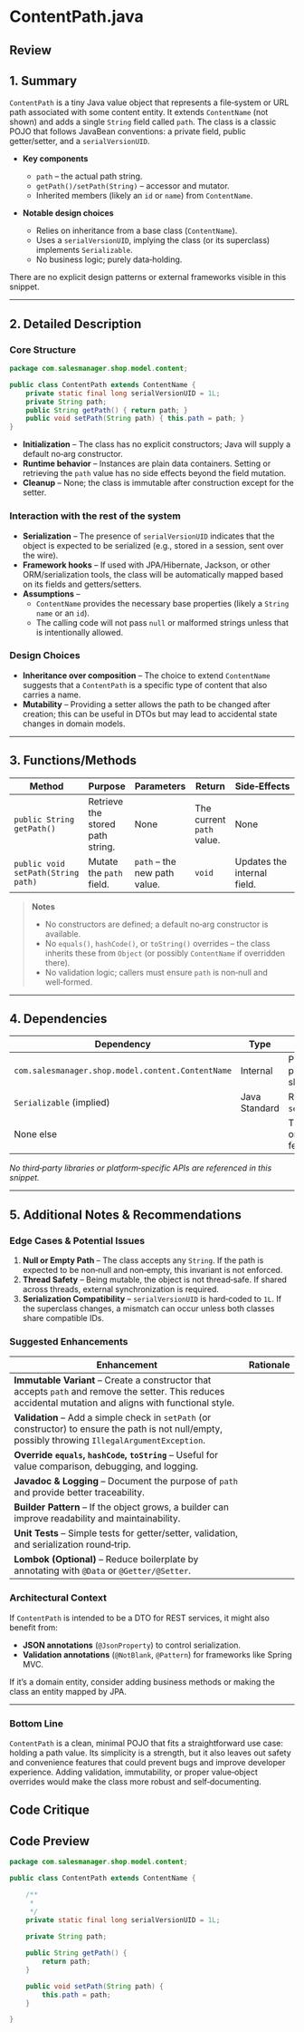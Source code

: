 # ContentPath.java

## Review

## 1. Summary

`ContentPath` is a tiny Java value object that represents a file‑system or URL path associated with some content entity.  It extends `ContentName` (not shown) and adds a single `String` field called `path`.  The class is a classic POJO that follows JavaBean conventions: a private field, public getter/setter, and a `serialVersionUID`.  

* **Key components**  
  * `path` – the actual path string.  
  * `getPath()/setPath(String)` – accessor and mutator.  
  * Inherited members (likely an `id` or `name`) from `ContentName`.  

* **Notable design choices**  
  * Relies on inheritance from a base class (`ContentName`).  
  * Uses a `serialVersionUID`, implying the class (or its superclass) implements `Serializable`.  
  * No business logic; purely data‑holding.

There are no explicit design patterns or external frameworks visible in this snippet.

---

## 2. Detailed Description

### Core Structure
```java
package com.salesmanager.shop.model.content;

public class ContentPath extends ContentName {
    private static final long serialVersionUID = 1L;
    private String path;
    public String getPath() { return path; }
    public void setPath(String path) { this.path = path; }
}
```

* **Initialization** – The class has no explicit constructors; Java will supply a default no‑arg constructor.  
* **Runtime behavior** – Instances are plain data containers. Setting or retrieving the `path` value has no side effects beyond the field mutation.  
* **Cleanup** – None; the class is immutable after construction except for the setter.

### Interaction with the rest of the system
* **Serialization** – The presence of `serialVersionUID` indicates that the object is expected to be serialized (e.g., stored in a session, sent over the wire).  
* **Framework hooks** – If used with JPA/Hibernate, Jackson, or other ORM/serialization tools, the class will be automatically mapped based on its fields and getters/setters.  
* **Assumptions** –  
  * `ContentName` provides the necessary base properties (likely a `String name` or an `id`).  
  * The calling code will not pass `null` or malformed strings unless that is intentionally allowed.  

### Design Choices
* **Inheritance over composition** – The choice to extend `ContentName` suggests that a `ContentPath` is a specific type of content that also carries a name.  
* **Mutability** – Providing a setter allows the path to be changed after creation; this can be useful in DTOs but may lead to accidental state changes in domain models.  

---

## 3. Functions/Methods

| Method | Purpose | Parameters | Return | Side‑Effects |
|--------|---------|------------|--------|--------------|
| `public String getPath()` | Retrieve the stored path string. | None | The current `path` value. | None |
| `public void setPath(String path)` | Mutate the `path` field. | `path` – the new path value. | `void` | Updates the internal field. |

> **Notes**  
> * No constructors are defined; a default no‑arg constructor is available.  
> * No `equals()`, `hashCode()`, or `toString()` overrides – the class inherits these from `Object` (or possibly `ContentName` if overridden there).  
> * No validation logic; callers must ensure `path` is non‑null and well‑formed.

---

## 4. Dependencies

| Dependency | Type | Notes |
|------------|------|-------|
| `com.salesmanager.shop.model.content.ContentName` | Internal | Provides base properties; not shown here. |
| `Serializable` (implied) | Java Standard | Required for `serialVersionUID`. |
| None else | | The class uses only core Java features. |

*No third‑party libraries or platform‑specific APIs are referenced in this snippet.*

---

## 5. Additional Notes & Recommendations

### Edge Cases & Potential Issues
1. **Null or Empty Path** – The class accepts any `String`. If the path is expected to be non‑null and non‑empty, this invariant is not enforced.  
2. **Thread Safety** – Being mutable, the object is not thread‑safe. If shared across threads, external synchronization is required.  
3. **Serialization Compatibility** – `serialVersionUID` is hard‑coded to `1L`. If the superclass changes, a mismatch can occur unless both classes share compatible IDs.

### Suggested Enhancements
| Enhancement | Rationale |
|-------------|-----------|
| **Immutable Variant** – Create a constructor that accepts `path` and remove the setter. This reduces accidental mutation and aligns with functional style. |
| **Validation** – Add a simple check in `setPath` (or constructor) to ensure the path is not null/empty, possibly throwing `IllegalArgumentException`. |
| **Override `equals`, `hashCode`, `toString`** – Useful for value comparison, debugging, and logging. |
| **Javadoc & Logging** – Document the purpose of `path` and provide better traceability. |
| **Builder Pattern** – If the object grows, a builder can improve readability and maintainability. |
| **Unit Tests** – Simple tests for getter/setter, validation, and serialization round‑trip. |
| **Lombok (Optional)** – Reduce boilerplate by annotating with `@Data` or `@Getter/@Setter`. |

### Architectural Context
If `ContentPath` is intended to be a DTO for REST services, it might also benefit from:
* **JSON annotations** (`@JsonProperty`) to control serialization.  
* **Validation annotations** (`@NotBlank`, `@Pattern`) for frameworks like Spring MVC.  

If it’s a domain entity, consider adding business methods or making the class an entity mapped by JPA.

---

### Bottom Line
`ContentPath` is a clean, minimal POJO that fits a straightforward use case: holding a path value.  Its simplicity is a strength, but it also leaves out safety and convenience features that could prevent bugs and improve developer experience.  Adding validation, immutability, or proper value‑object overrides would make the class more robust and self‑documenting.

## Code Critique



## Code Preview

```java
package com.salesmanager.shop.model.content;

public class ContentPath extends ContentName {

	/**
	 * 
	 */
	private static final long serialVersionUID = 1L;
	
	private String path;

	public String getPath() {
		return path;
	}

	public void setPath(String path) {
		this.path = path;
	}

}



```
